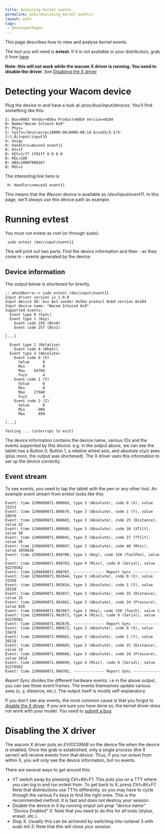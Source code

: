 ```yaml
---
title: Analysing kernel events
permalink: wiki/Analysing_kernel_events/
layout: wiki
tags:
 - DeveloperPages
---
```


This page describes how to view and analyse kernel events.

The tool you will need is **evtest**. If it is not available in your
distribution, grab it from [here](http://cgit.freedesktop.org/evtest/)

**Note: this will not work while the wacom X driver is running. You need
to disable the driver.** See [Disabling the X
driver](#Disabling_the_X_driver "wikilink")

Detecting your Wacom device
===========================

Plug the device in and have a look at */proc/bus/input/devices*. You'll
find something like this:

    I: Bus=0003 Vendor=056a Product=00b9 Version=0104
    N: Name="Wacom Intuos4 6x9"
    P: Phys=
    S: Sysfs=/devices/pci0000:00/0000:00:1d.0/usb5/5-2/5-2:1.0/input/input33
    U: Uniq=
    H: Handlers=mouse3 event11 
    B: EV=1f
    B: KEY=1cff 1f01ff 0 0 0 0
    B: REL=100
    B: ABS=1000f000167
    B: MSC=1

The interesting line here is:

` H: Handlers=mouse3 event11 `

This means that the Wacom device is available as */dev/input/event11*.
In this page, we'll always use this device path as example.

Running evtest
==============

You must run evtest as root (or through sudo):

` sudo evtest /dev/input/event11`

This will print out two parts. First the device information and then -
as they come in - events generated by the device:

Device information
------------------

The output below is shortened for brevity.

    :: whot@barra:~> sudo evtest /dev/input/event11 
    Input driver version is 1.0.0
    Input device ID: bus 0x3 vendor 0x56a product 0xb9 version 0x104
    Input device name: "Wacom Intuos4 6x9"
    Supported events:
      Event type 0 (Sync)
      Event type 1 (Key)
        Event code 256 (Btn0)
        Event code 257 (Btn1)

    [...]

      Event type 2 (Relative)
        Event code 8 (Wheel)
      Event type 3 (Absolute)
        Event code 0 (X)
          Value      0
          Min        0
          Max    44704
          Fuzz       4
        Event code 1 (Y)
          Value      0
          Min        0
          Max    27940
          Fuzz       4
        Event code 2 (Z)
          Value      0
          Min     -900
          Max      899

    [...]

    Testing ... (interrupt to exit)

The device information contains the device name, various IDs and the
events supported by this device. e.g. in the output above, we can see
the tablet has a Button 0, Button 1, a relative wheel axis, and absolute
x/y/z axes (plus more, the output was shortened). The X driver uses this
information to set up the device correctly.

Event stream
------------

To see events, you need to tap the tablet with the pen or any other
tool. An example event stream from evtest looks like this:

    Event: time 1296609871.898669, type 3 (Absolute), code 0 (X), value 33213
    Event: time 1296609871.898679, type 3 (Absolute), code 1 (Y), value 20076
    Event: time 1296609871.898683, type 3 (Absolute), code 25 (Distance), value 22
    Event: time 1296609871.898688, type 3 (Absolute), code 26 (XTilt), value 58
    Event: time 1296609871.898691, type 3 (Absolute), code 27 (YTilt), value 56
    Event: time 1296609871.898697, type 3 (Absolute), code 40 (Misc), value 1050626
    Event: time 1296609871.898700, type 1 (Key), code 320 (ToolPen), value 1
    Event: time 1296609871.898703, type 4 (Misc), code 0 (Serial), value 92276562
    Event: time 1296609871.898707, -------------- Report Sync ------------
    Event: time 1296609871.902644, type 3 (Absolute), code 0 (X), value 33356
    Event: time 1296609871.902654, type 3 (Absolute), code 1 (Y), value 20158
    Event: time 1296609871.902657, type 3 (Absolute), code 25 (Distance), value 25
    Event: time 1296609871.902661, type 3 (Absolute), code 24 (Pressure), value 826
    Event: time 1296609871.902667, type 1 (Key), code 330 (Touch), value 1
    Event: time 1296609871.902673, type 4 (Misc), code 0 (Serial), value 92276562
    Event: time 1296609871.902676, -------------- Report Sync ------------
    Event: time 1296609871.906672, type 3 (Absolute), code 0 (X), value 33470
    Event: time 1296609871.906681, type 3 (Absolute), code 1 (Y), value 20218
    Event: time 1296609871.906685, type 3 (Absolute), code 25 (Distance), value 24
    Event: time 1296609871.906688, type 3 (Absolute), code 24 (Pressure), value 1014
    Event: time 1296609871.906699, type 4 (Misc), code 0 (Serial), value 92276562
    Event: time 1296609871.906702, -------------- Report Sync ------------

*Report Sync* divides the different hardware events. i.e in the above
output, you can see three event frames. The events themselves update
various axes (x, y, distance, etc.). The output itself is mostly
self-explanatory.

If you don't see any events, the most common cause is that you forgot to
[disable the X driver](#Disabling_the_X_driver "wikilink"). If you are
sure you have done so, the kernel driver does not work with your model.
You need to [submit a bug](/wiki/Submitting_Bugs "wikilink").

Disabling the X driver
======================

The wacom X driver puts an *EVIOCGRAB* on the device file when the
device is enabled. Once the grab is established, only a single process
(the X server) will receive events from that device. Thus, if you run
evtest from within X, you will only see the device information, but no
events.

There are several ways to get around this:

-   VT switch away by pressing Ctrl+Alt+F1. This puts you on a TTY where
    you can log in and run evtest from. To get back to X, press
    Ctrl+Alt+F7. Note that distributions use TTYs differently, so you
    may have to cycle through the various Fx keys to find the right
    ones. This is the recommended method. It is fast and does not
    destroy your session.
-   Disable the device in X by running *xinput set-prop "device name"
    "Device Enabled" 0*. Note that you need to do this for all tools
    (stylus, eraser, etc.).
-   Stop X. Usually this can be achieved by switching into runlevel 3
    with *sudo init 3*. Note that this will close your session.
